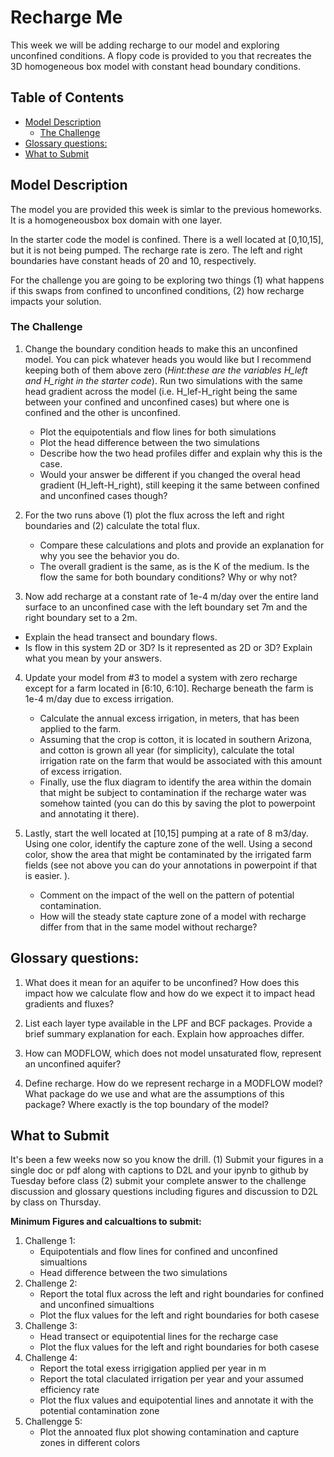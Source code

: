 # Recharge Me <!-- omit in toc -->

This week we will be adding recharge to our model and exploring unconfined conditions.  A flopy code is provided to you that recreates the 3D homogeneous box model with constant head boundary conditions.  

## Table of Contents <!-- omit in toc -->
- [Model Description](#model-description)
  - [The Challenge](#the-challenge)
- [Glossary questions:](#glossary-questions)
- [What to Submit](#what-to-submit)

## Model Description
The model you are provided this week is simlar to the previous homeworks.  It is a homogeneousbox box domain with one layer. 

In the starter code the model is confined.  There is a well located at [0,10,15], but it is not being pumped.  The recharge rate is zero.  The left and right boundaries have constant heads of 20 and 10, respectively. 

For the challenge you are going to be exploring two things (1) what happens if this swaps from confined to unconfined conditions, (2) how recharge impacts your solution. 

### The Challenge
1. Change the boundary condition heads to make this an unconfined model. You can pick whatever heads you would like but I recommend keeping both of them above zero (*Hint:these are the variables H_left and H_right in the starter code*). Run two simulations with the same head gradient across the model (i.e. H_lef-H_right being the same between your confined and unconfined cases) but where one is confined and the other is unconfined. 
   - Plot the equipotentials and flow lines for both simulations 
   - Plot the head difference between the two simulations
   - Describe how the two head profiles differ and explain why this is the case. 
   - Would your  answer be different if you changed the overal head gradient (H_left-H_right), still keeping it the same between confined and unconfined cases though? 

2. For the two runs above (1) plot the flux across the left and right boundaries and (2) calculate the total flux. 
   - Compare these calculations and plots and provide an explanation for why you see the behavior you do. 
   - The overall gradient is the same, as is the K of the medium. Is the flow the same for both boundary conditions?  Why or why not? 

3.  Now add recharge at a constant rate of 1e-4 m/day over the entire land surface to an unconfined case with the left boundary set 7m and the right boundary set to a 2m.  
   - Explain the head transect and boundary flows.  
   - Is flow in this system 2D or 3D?  Is it represented as 2D or 3D?  Explain what you mean by your answers.

4. Update your model from #3 to model a system with zero recharge except for a farm located in [6:10, 6:10].   Recharge beneath the farm is 1e-4 m/day due to excess irrigation.  
   - Calculate the annual excess irrigation, in meters, that has been applied to the farm.  
   - Assuming that the crop is cotton, it is located in southern Arizona, and cotton is grown all year (for simplicity), calculate the total irrigation rate on the farm that would be associated with this amount of excess irrigation.  
   - Finally, use the flux diagram to identify the area within the domain that might be subject to contamination if the recharge water was somehow tainted (you can do this by saving the plot to powerpoint and annotating it there).    

5. Lastly, start the well located at [10,15] pumping at a rate of 8 m3/day.  Using one color, identify the capture zone of the well.  Using a second color, show the area that might be contaminated by the irrigated farm fields (see not above you can do your annotations in powerpoint if that is easier. ).  
   - Comment on the impact of the well on the pattern of potential contamination.   
   -  How will the steady state capture zone of a model with recharge differ from that in the same model without recharge?

## Glossary questions:
1. What does it mean for an aquifer to be unconfined?  How does this impact how we calculate flow and how do we expect it to impact head gradients and fluxes? 
   
2. List each layer type available in the LPF and BCF packages. Provide a brief summary explanation for each. Explain how approaches differ. 
   
3. How can MODFLOW, which does not model unsaturated flow, represent an unconfined aquifer? 

4. Define recharge. How do we represent recharge in a MODFLOW model? What package do we use and what are the assumptions of this package? Where exactly is the top boundary of the model? 
   

## What to Submit 
It's been a few weeks now so you know the drill. (1) Submit your figures in a single doc or pdf along with captions to D2L and your ipynb to github by Tuesday before class (2) submit your complete answer to the challenge discussion and glossary questions including figures and discussion to D2L by class on Thursday. 

**Minimum Figures and calcualtions to submit:** 
1. Challenge 1:
   - Equipotentials and flow lines for confined and unconfined simualtions
   - Head difference between the two simulations
2. Challenge 2: 
   - Report the total flux across the left and right boundaries for confined and unconfined simualtions
   - Plot the flux values for the left and right boundaries for both casese
3. Challenge 3: 
   - Head transect or equipotential lines for the recharge case
   - Plot the flux values for the left and right boundaries for both casese
4. Challenge 4: 
   - Report the total exess irrigigation applied per year in m
   - Report the total claculated irrigation per year and your assumed efficiency rate
   - Plot the flux values and equipotential lines and annotate it with the potential contamination zone
5. Challengge 5: 
   - Plot the annoated flux plot showing contamination and capture zones in different colors
